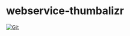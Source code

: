 # webservice-thumbalizr

[![Git](https://app.soluble.cloud/api/v1/public/badges/33446bf9-3d60-404e-b472-001b64a7521e.svg?orgId=234270307752)](https://app.soluble.cloud/repos/details/github.com/juliensobrier/webservice-thumbalizr?orgId=234270307752)  


